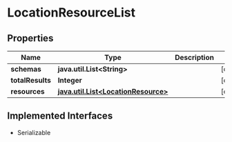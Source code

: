 

# LocationResourceList


## Properties

Name | Type | Description | Notes
------------ | ------------- | ------------- | -------------
**schemas** | **java.util.List&lt;String&gt;** |  |  [optional]
**totalResults** | **Integer** |  |  [optional]
**resources** | [**java.util.List&lt;LocationResource&gt;**](LocationResource.md) |  |  [optional]


## Implemented Interfaces

* Serializable


